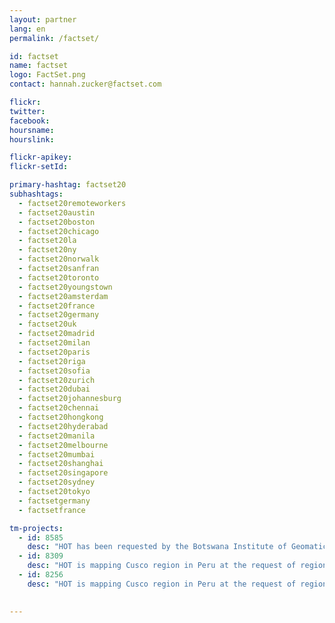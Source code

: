 ```yaml
---
layout: partner
lang: en
permalink: /factset/

id: factset
name: factset
logo: FactSet.png
contact: hannah.zucker@factset.com

flickr: 
twitter: 
facebook: 
hoursname:
hourslink:

flickr-apikey: 
flickr-setId: 

primary-hashtag: factset20
subhashtags:
  - factset20remoteworkers
  - factset20austin
  - factset20boston
  - factset20chicago
  - factset20la
  - factset20ny
  - factset20norwalk
  - factset20sanfran
  - factset20toronto
  - factset20youngstown
  - factset20amsterdam
  - factset20france
  - factset20germany
  - factset20uk
  - factset20madrid
  - factset20milan
  - factset20paris
  - factset20riga
  - factset20sofia
  - factset20zurich
  - factset20dubai
  - factset20johannesburg
  - factset20chennai
  - factset20hongkong
  - factset20hyderabad
  - factset20manila
  - factset20melbourne
  - factset20mumbai
  - factset20shanghai
  - factset20singapore
  - factset20sydney
  - factset20tokyo
  - factsetgermany
  - factsetfrance

tm-projects:
  - id: 8585
    desc: "HOT has been requested by the Botswana Institute of Geomatics (BIG) to map buildings in the Greater Gaborone area in Botswana. This data will provide a basemap for COVID-19 monitoring tools used by the Government of Botswana. Please join our global effort to help control this disease by mapping on this project."  
  - id: 8309
    desc: "HOT is mapping Cusco region in Peru at the request of regional government to support their COVID-19 response efforts. The maps will be used to provide cash transfers to families who are prevented from working by the quarantine and State of Emergency in Peru, and to provide nutrition and sanitation assistance."  
  - id: 8256
    desc: "HOT is mapping Cusco region in Peru at the request of regional government to support their COVID-19 response efforts. The maps will be used to provide cash transfers to families who are prevented from working by the quarantine and State of Emergency in Peru, and to provide nutrition and sanitation assistance."

    
---
```

